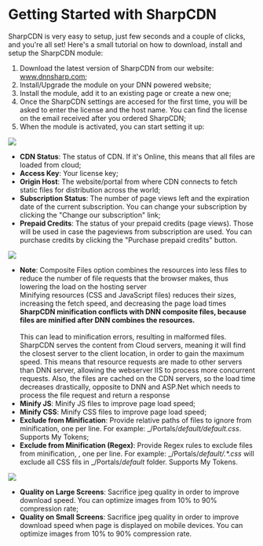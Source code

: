 # Getting Started with SharpCDN

SharpCDN is very easy to setup, just few seconds and a couple of clicks, and you're all set! Here's a small tutorial on how to download, install and setup the SharpCDN module:
1. Download the latest version of SharpCDN from our website: www.dnnsharp.com;
2. Install/Upgrade the module on your DNN powered website;
3. Install the module, add it to an existing page or create a new one;
4. Once the SharpCDN settings are accesed for the first time, you will be asked to enter the license and the host name. You can find the license on the email received after you ordered SharpCDN;
5. When the module is activated, you can start setting it up:

![](/sharp-cdn/assets/getting-started.jpg)

* **CDN Status**: The status of CDN. If it's Online, this means that all files are loaded from cloud;
* **Access Key**: Your license key;
* **Origin Host**: The website/portal from where CDN connects to fetch static files for distribution across the world;
* **Subscription Status**: The number of page views left and the expiration date of the current subscription. You can change your subscription by clicking the "Change our subscription" link;
* **Prepaid Credits**: The status of your prepaid credits (page views). Those will be used in case the pageviews from subscription are used. You can purchase credits by clicking the "Purchase prepaid credits" button.

![](/sharp-cdn/assets/getting-started2.jpg)

* **Note**: Composite Files option combines the resources into less files to reduce the number of file requests that the browser makes, thus lowering the load on the hosting server  
Minifying resources (CSS and JavaScript files) reduces their sizes, increasing the fetch speed, and decreasing the page load times  
**SharpCDN minification conflicts with DNN composite files, because files are minified after DNN combines the resources.**<br/><br/>
This can lead to minification errors, resulting in malformed files.<br/>
SharpCDN serves the content from Cloud servers, meaning it will find the closest server to the client location, in order to gain the maximum speed. This means that resource requests are made to other servers than DNN server, allowing the webserver IIS to process more concurrent requests. Also, the files are cached on the CDN servers, so the load time decreases drastically, opposite to DNN and ASP.Net which needs to process the file request and return a response  
* **Minify JS**: Minify JS files to improve page load speed;
* **Minify CSS**: Minify CSS files to improve page load speed;
* **Exclude from Minification**: Provide relative paths of files to ignore from minification, one per line. For example: _/Portals/_default/default.css_. Supports My Tokens;
* **Exclude from Minification (Regex)**: Provide Regex rules to exclude files from minification, , one per line. For example: _\/Portals\/_default\/.*.css_ will exclude all CSS fils in _/Portals/_default_ folder. Supports My Tokens.

![](/sharp-cdn/assets/getting-started3.jpg)

* **Quality on Large Screens**: Sacrifice jpeg quality in order to improve download speed. You can optimize images from 10% to 90% compression rate;
* **Quality on Small Screens**: Sacrifice jpeg quality in order to improve download speed when page is displayed on mobile devices. You can optimize images from 10% to 90% compression rate.
